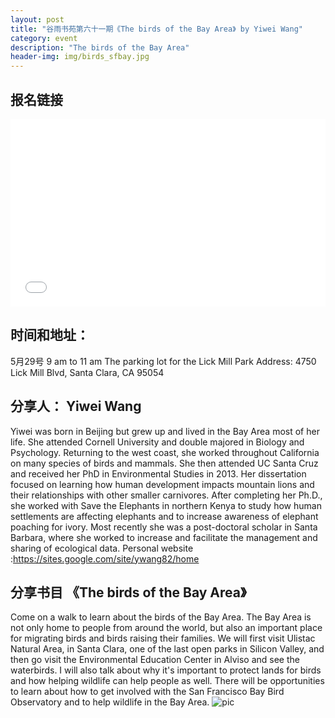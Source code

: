 ```yaml
---
layout: post
title: "谷雨书苑第六十一期《The birds of the Bay Area》 by Yiwei Wang"
category: event
description: "The birds of the Bay Area"
header-img: img/birds_sfbay.jpg
---
```

## 报名链接
<div style="width:100%; text-align:left;" ><iframe  src="//eventbrite.com/tickets-external?eid=25690846012&ref=etckt" frameborder="0" height="300" width="100%" vspace="0" hspace="0" marginheight="5" marginwidth="5" scrolling="auto" allowtransparency="true"></iframe></div>

## 时间和地址：

5月29号 9 am to 11 am  The parking lot for the Lick Mill Park
Address: 4750 Lick Mill Blvd, Santa Clara, CA 95054

## 分享人： Yiwei Wang
Yiwei was born in Beijing but grew up and lived in the Bay Area most of her life. She attended Cornell University and double majored in Biology and Psychology. Returning to the west coast, she worked throughout California on many species of birds and mammals. She then attended UC Santa Cruz and received her PhD in Environmental Studies in 2013. Her dissertation focused on learning how human development impacts mountain lions and their relationships with other smaller carnivores. After completing her Ph.D., she worked with Save the Elephants in northern Kenya to study how human settlements are affecting elephants and to increase awareness of elephant poaching for ivory. Most recently she was a post-doctoral scholar in Santa Barbara, where she worked to increase and facilitate the management and sharing of ecological data. Personal website :https://sites.google.com/site/ywang82/home

## 分享书目 《The birds of the Bay Area》

Come on a walk to learn about the birds of the Bay Area. The Bay Area is not only home to people from around the world, but also an important place for migrating birds and birds raising their families. We will first visit Ulistac Natural Area, in Santa Clara, one of the last open parks in Silicon Valley, and then go visit the Environmental Education Center in Alviso and see the waterbirds. I will also talk about why it's important to protect lands for birds and how helping wildlife can help people as well. There will be opportunities to learn about how to get involved with the San Francisco Bay Bird Observatory and to help wildlife in the Bay Area.
![pic](http://www.valleyrain.org/img/birds_sfbay.jpg)
